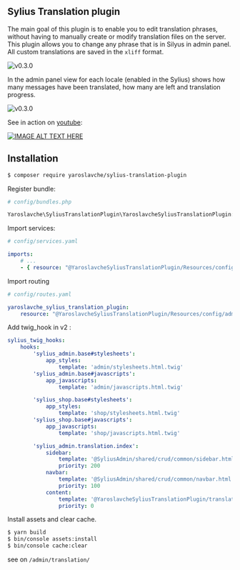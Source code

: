 ## Sylius Translation plugin

The main goal of this plugin is to enable you to edit translation phrases, without having to manually create or modify translation files on the server. This plugin allows you to change any phrase that is in Silyus in admin panel. All custom translations are saved in the `xliff` format.

![v0.3.0](http://i.piccy.info/i9/86d7046fd523f8ee3a6f3538e988a96e/1557071306/118770/1316169/Screenshot_20190505_184128.png)


In the admin panel view for each locale (enabled in the Sylius) shows how many messages have been translated, how many are left and translation progress.

![v0.3.0](http://i.piccy.info/i9/c5571e45f04d5ae2c8657bee83f98506/1557071334/128239/1316169/Screenshot_20190505_183825.png)

See in action on [youtube](https://www.youtube.com/watch?v=yGjeBMeTwqA):

[![IMAGE ALT TEXT HERE](https://img.youtube.com/vi/yGjeBMeTwqA/0.jpg)](https://www.youtube.com/watch?v=yGjeBMeTwqA)

## Installation

```bash
$ composer require yaroslavche/sylius-translation-plugin
```

Register bundle:
```php
# config/bundles.php

Yaroslavche\SyliusTranslationPlugin\YaroslavcheSyliusTranslationPlugin::class => ['all' => true],
```

Import services:
```yaml
# config/services.yaml

imports:
    # ...
    - { resource: "@YaroslavcheSyliusTranslationPlugin/Resources/config/services.yml" }
```

Import routing
```yaml
# config/routes.yaml

yaroslavche_sylius_translation_plugin:
    resource: "@YaroslavcheSyliusTranslationPlugin/Resources/config/admin_routing.yml"
```

Add twig_hook in v2 :

```yaml
sylius_twig_hooks:
    hooks:
        'sylius_admin.base#stylesheets':
            app_styles:
                template: 'admin/stylesheets.html.twig'
        'sylius_admin.base#javascripts':
            app_javascripts:
                template: 'admin/javascripts.html.twig'

        'sylius_shop.base#stylesheets':
            app_styles:
                template: 'shop/stylesheets.html.twig'
        'sylius_shop.base#javascripts':
            app_javascripts:
                template: 'shop/javascripts.html.twig'

        'sylius_admin.translation.index':
            sidebar:
                template: '@SyliusAdmin/shared/crud/common/sidebar.html.twig'
                priority: 200
            navbar:
                template: '@SyliusAdmin/shared/crud/common/navbar.html.twig'
                priority: 100
            content:
                template: '@YaroslavcheSyliusTranslationPlugin/translation.html.twig'
                priority: 0
```



Install assets and clear cache.
```bash
$ yarn build
$ bin/console assets:install
$ bin/console cache:clear
```

see on `/admin/translation/`
